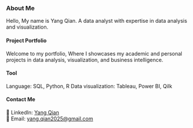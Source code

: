 ### About Me
Hello, My name is Yang Qian. A data analyst with expertise in data analysis and visualization.

#### Project Portfolio
Welcome to my portfolio, Where I showcases my academic and personal projects in data analysis, visualization, and business intelligence.

#### Tool 
Language: SQL, Python, R
Data visualization: Tableau, Power BI, Qilk

#### Contact Me
📌 LinkedIn: [Yang Qian](https://www.linkedin.com/in/yangqian86)  
📌 Email: yang.qian2025@gmail.com
